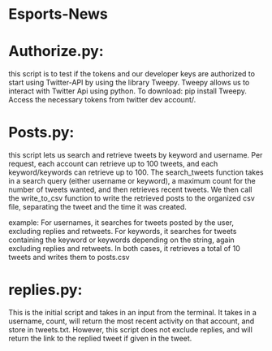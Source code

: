 # Esports-News

# Authorize.py:
this script is to test if the tokens and our developer keys are authorized to start using Twitter-API by using the library Tweepy. Tweepy allows us to interact with Twitter Api using python. To download: pip install Tweepy. Access the necessary tokens from twitter dev account/. 


# Posts.py:
this script lets us search and retrieve tweets by keyword and username. Per request, each account can retrieve up to 100 tweets, and each keyword/keywords can retrieve up to 100. The search_tweets function takes in a search query (either username or keyword), a maximum count for the number of tweets wanted, and then retrieves recent tweets. We then call the write_to_csv function to write the retrieved posts to the organized csv file, separating the tweet and the time it was created. 

example:
For usernames, it searches for tweets posted by the user, excluding replies and retweets. For keywords, it searches for tweets containing the keyword or keywords depending on the string, again excluding replies and retweets. In both cases, it retrieves a total of 10 tweets and writes them to posts.csv

# replies.py:
This is the initial script and takes in an input from the terminal. It takes in a username, count, will return the most recent activity on that account, and store in tweets.txt. However, this script does not exclude replies, and will return the link to the replied tweet if given in the tweet. 
